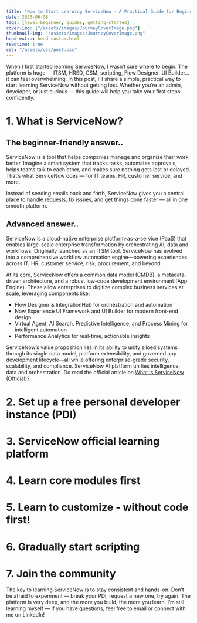 ```yaml
---
title: "How to Start Learning ServiceNow - A Practical Guide for Beginners"
date: 2025-06-08
tags: [level-beginner, guides, getting-started]
cover-img: ["/assets/images/JourneyCoverImage.png"]
thumbnail-img: "/assets/images/JourneyCoverImage.png"
head-extra: head-custom.html
readtime: true
css: "/assets/css/post.css"
---
```


When I first started learning ServiceNow, I wasn’t sure where to begin. The platform is huge — ITSM, HRSD, CSM, scripting, Flow Designer, UI Builder... it can feel overwhelming.
In this post, I’ll share a simple, practical way to start learning ServiceNow without getting lost. Whether you’re an admin, developer, or just curious — this guide will help you take your first steps confidently.

# 1. What is ServiceNow?
## The beginner-friendly answer..
ServiceNow is a tool that helps companies manage and organize their work better. Imagine a smart system that tracks tasks, automates approvals, helps teams talk to each other, and makes sure nothing gets lost or delayed. That’s what ServiceNow does — for IT teams, HR, customer service, and more.

Instead of sending emails back and forth, ServiceNow gives you a central place to handle requests, fix issues, and get things done faster — all in one smooth platform.

## Advanced answer..
ServiceNow is a cloud-native enterprise platform-as-a-service (PaaS) that enables large-scale enterprise transformation by orchestrating AI, data and workflows. Originally launched as an ITSM tool, ServiceNow has evolved into a comprehensive workflow automation engine—powering experiences across IT, HR, customer service, risk, procurement, and beyond.

At its core, ServiceNow offers a common data model (CMDB), a metadata-driven architecture, and a robust low-code development environment (App Engine). These allow enterprises to digitize complex business services at scale, leveraging components like:

* Flow Designer & IntegrationHub for orchestration and automation
* Now Experience UI Framework and UI Builder for modern front-end design
* Virtual Agent, AI Search, Predictive Intelligence, and Process Mining for intelligent automation
* Performance Analytics for real-time, actionable insights

ServiceNow’s value proposition lies in its ability to unify siloed systems through its single data model, platform extensibility, and governed app development lifecycle—all while offering enterprise-grade security, scalability, and compliance. ServiceNow AI platform unifies intelligence, data and orchestration. Do read the official article on [What is ServiceNow (Official)?](https://www.servicenow.com/what-is-servicenow.html)

# 2. Set up a free personal developer instance (PDI)
# 3. ServiceNow official learning platform
# 4. Learn core modules first
# 5. Learn to customize - without code first!
# 6. Gradually start scripting
# 7. Join the community


The key to learning ServiceNow is to stay consistent and hands-on. Don’t be afraid to experiment — break your PDI, request a new one, try again. The platform is very deep, and the more you build, the more you learn.
I’m still learning myself — if you have questions, feel free to email or connect with me on LinkedIn!